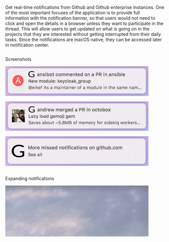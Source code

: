 
Get real-time notifications from Github and Github enterprise instances. One of the most important focuses of the application is to provide full information with the notification banner, so that users would not need to click and open the details in a browser unless they want to participate in the thread. This will allow users to get updated on what is going on in the projects that they are interested without getting interrupted from their daily tasks. Since the notifications are macOS native, they can be accessed later in notification center.

<div class="row">
  <div class="column">
    <p>Screenshots</p>
    <p><img src="assets/images/Comment%20notification.png" alt="Comment notification" width="90%" height="50%"></p>
    <p><img src="assets/images/Merged%20notification.png" alt="Merged notification" width="90%" height="50%"></p>
    <p><img src="assets/images/Missed%20notifications.png" alt="More missed notification" width="90%" height="50%"></p>
  </div>
  <div class="column">
    <p>Expanding notifications</p>
    <p><img src="assets/images/Expanding%20notifications.gif" alt="Expanding notification" width="90%" height="50%"></p>
  </div>
</div>
